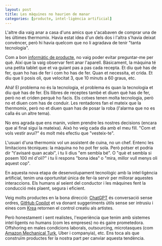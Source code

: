 ```yaml
---
layout: post
title: Les màquines no haurien de manar
categories: [producte, intel·ligència artificial]
---
```


L'altre dia vaig anar a casa d'uns amics que s'acabaven de comprar una de les últimes thermomix. Havia estat idea d'un dels dos i l'altra s'havia deixat convèncer, però hi havia quelcom que no li agradava de tenir "tanta tecnologia".

Com a bon [informàtic de producte](/informatic-de-producte), no vaig poder evitar preguntar-me per què. Així que la vaig observar fent anar l'aparell. Bàsicament, la màquina té una petita tablet que et va guiant pas a pas cada recepta. Et diu què has de fer, quan ho has de fer i com ho has de fer. Quan et necessita, et crida. Et diu que li posis oli, que velocitat 3, que 10 minuts a 60 graus, etc.

Ahá! El problema no és la tecnologia, el problema és quan la tecnologia et diu què has de fer. Els llibres de receptes també et diuen què has de fer, però no et criden perquè ho facis. Els cotxes tenen molta tecnologia, però no et diuen com has de conduir. Les rentadores fan el mateix que la thermomix, però no et diuen quan has de posar la roba (l'alarma que no es calla és un altre tema).

No ens agrada que ens manin, volem prendre les nostres decisions (encara que al final sigui la mateixa). Això ho veig cada dia amb el meu fill. "Com et vols vestir avui?" és molt més efectiu que "vesteix-te".

L'usuari d'una thermomix vol un assistent de cuina, no un chef. Entenc les limitacions tècniques: la màquina no ho pot fer sola. Però potser et podria dir "t'avisaré quan acabi", i tu li dius "em sembla bé". O "què et sembla si posem 100 ml d'oli?" i tu li respons "bona idea" o "mira, millor vull menys oli aquest cop".

En aquesta nova etapa de desenvolupament tecnològic amb la intel·ligència artificial, tenim una oportunitat única de fer-la servir per millorar aquestes interaccions. Els humans al seient del conductor i les màquines fent la conducció més plaent, segura i eficient.

Veig molts productes en la bona direcció: [ChatGPT](https://chatgpt.com/) és conversació sense ordres, [GitHub Copilot](https://github.com/features/copilot) et va donant suggeriments útils sense ser intrusiu i eines com [Krea](https://www.krea.ai/) retornen el control creatiu als artistes.

Però honestament i sent realistes, l'experiència que tenim amb sistemes intel·ligents no humans (com les empreses) no és gaire prometedora. Offshoring en males condicions laborals, outsourcing, microtasques (com [Amazon Mechanical Turk](https://www.mturk.com/), Uber i companyia), etc. Ens toca als que construïm productes fer la nostra part per canviar aquesta tendència.